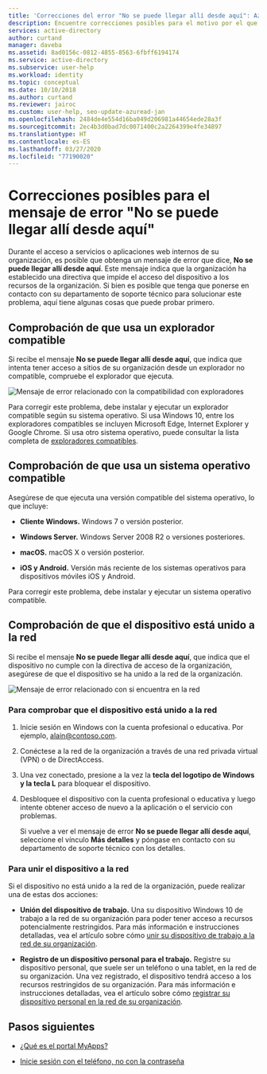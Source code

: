 ```yaml
---
title: 'Correcciones del error "No se puede llegar allí desde aquí": Azure AD'
description: Encuentre correcciones posibles para el motivo por el que obtiene el mensaje de error "No se puede llegar allí desde aquí".
services: active-directory
author: curtand
manager: daveba
ms.assetid: 8ad0156c-0812-4855-8563-6fbff6194174
ms.service: active-directory
ms.subservice: user-help
ms.workload: identity
ms.topic: conceptual
ms.date: 10/10/2018
ms.author: curtand
ms.reviewer: jairoc
ms.custom: user-help, seo-update-azuread-jan
ms.openlocfilehash: 2484de4e554d16ba049d206981a44654ede28a3f
ms.sourcegitcommit: 2ec4b3d0bad7dc0071400c2a2264399e4fe34897
ms.translationtype: HT
ms.contentlocale: es-ES
ms.lasthandoff: 03/27/2020
ms.locfileid: "77190020"
---
```

# <a name="possible-fixes-for-the-you-cant-get-there-from-here-error-message"></a>Correcciones posibles para el mensaje de error "No se puede llegar allí desde aquí"

Durante el acceso a servicios o aplicaciones web internos de su organización, es posible que obtenga un mensaje de error que dice, **No se puede llegar allí desde aquí**. Este mensaje indica que la organización ha establecido una directiva que impide el acceso del dispositivo a los recursos de la organización. Si bien es posible que tenga que ponerse en contacto con su departamento de soporte técnico para solucionar este problema, aquí tiene algunas cosas que puede probar primero.

## <a name="make-sure-youre-using-a-supported-browser"></a>Comprobación de que usa un explorador compatible
Si recibe el mensaje **No se puede llegar allí desde aquí**, que indica que intenta tener acceso a sitios de su organización desde un explorador no compatible, compruebe el explorador que ejecuta.

![Mensaje de error relacionado con la compatibilidad con exploradores](media/user-help-device-remediation/browser-version.png)

Para corregir este problema, debe instalar y ejecutar un explorador compatible según su sistema operativo. Si usa Windows 10, entre los exploradores compatibles se incluyen Microsoft Edge, Internet Explorer y Google Chrome. Si usa otro sistema operativo, puede consultar la lista completa de [exploradores compatibles](../conditional-access/concept-conditional-access-conditions.md#supported-browsers).

## <a name="make-sure-youre-using-a-supported-operating-system"></a>Comprobación de que usa un sistema operativo compatible
Asegúrese de que ejecuta una versión compatible del sistema operativo, lo que incluye:

- **Cliente Windows.** Windows 7 o versión posterior.

- **Windows Server.** Windows Server 2008 R2 o versiones posteriores.

- **macOS.** macOS X o versión posterior.

- **iOS y Android.** Versión más reciente de los sistemas operativos para dispositivos móviles iOS y Android.

Para corregir este problema, debe instalar y ejecutar un sistema operativo compatible.

## <a name="make-sure-your-device-is-joined-to-your-network"></a>Comprobación de que el dispositivo está unido a la red
Si recibe el mensaje **No se puede llegar allí desde aquí**, que indica que el dispositivo no cumple con la directiva de acceso de la organización, asegúrese de que el dispositivo se ha unido a la red de la organización.

![Mensaje de error relacionado con si encuentra en la red](media/user-help-device-remediation/network-version.png)

### <a name="to-check-whether-your-device-is-joined-to-your-network"></a>Para comprobar que el dispositivo está unido a la red
1. Inicie sesión en Windows con la cuenta profesional o educativa. Por ejemplo, alain@contoso.com.

2. Conéctese a la red de la organización a través de una red privada virtual (VPN) o de DirectAccess.

3. Una vez conectado, presione a la vez la **tecla del logotipo de Windows y la tecla L** para bloquear el dispositivo.

4. Desbloquee el dispositivo con la cuenta profesional o educativa y luego intente obtener acceso de nuevo a la aplicación o el servicio con problemas.

    Si vuelve a ver el mensaje de error **No se puede llegar allí desde aquí**, seleccione el vínculo **Más detalles** y póngase en contacto con su departamento de soporte técnico con los detalles.

### <a name="to-join-your-device-to-your-network"></a>Para unir el dispositivo a la red
Si el dispositivo no está unido a la red de la organización, puede realizar una de estas dos acciones:

- **Unión del dispositivo de trabajo.** Una su dispositivo Windows 10 de trabajo a la red de su organización para poder tener acceso a recursos potencialmente restringidos. Para más información e instrucciones detalladas, vea el artículo sobre cómo [unir su dispositivo de trabajo a la red de su organización](user-help-join-device-on-network.md).

- **Registro de un dispositivo personal para el trabajo.** Registre su dispositivo personal, que suele ser un teléfono o una tablet, en la red de su organización. Una vez registrado, el dispositivo tendrá acceso a los recursos restringidos de su organización. Para más información e instrucciones detalladas, vea el artículo sobre cómo [registrar su dispositivo personal en la red de su organización](user-help-register-device-on-network.md).

## <a name="next-steps"></a>Pasos siguientes
- [¿Qué es el portal MyApps?](active-directory-saas-access-panel-introduction.md)

- [Inicie sesión con el teléfono, no con la contraseña](user-help-auth-app-sign-in.md)
